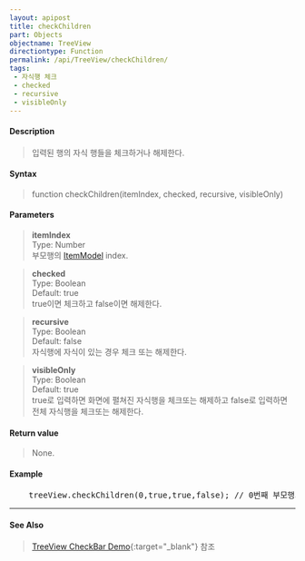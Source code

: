 ```yaml
---
layout: apipost
title: checkChildren
part: Objects
objectname: TreeView
directiontype: Function
permalink: /api/TreeView/checkChildren/
tags:
 - 자식행 체크
 - checked
 - recursive
 - visibleOnly
---
```



#### Description

> 입력된 행의 자식 행들을 체크하거나 해제한다.

#### Syntax

> function checkChildren(itemIndex, checked, recursive, visibleOnly)

#### Parameters

> **itemIndex**  
> Type: Number  
> 부모행의 [ItemModel](/api/features/Grid%20Item/) index.  

> **checked**  
> Type: Boolean  
> Default: true  
> true이면 체크하고 false이면 해제한다.  

> **recursive**  
> Type: Boolean  
> Default: false  
> 자식행에 자식이 있는 경우 체크 또는 해제한다.  

> **visibleOnly**  
> Type: Boolean  
> Default: true  
> true로 입력하면 화면에 펼쳐진 자식행을 체크또는 해제하고 false로 입력하면 전체 자식행을 체크또는 해제한다.  

#### Return value

> None.  

#### Example

<pre class="prettyprint">
    treeView.checkChildren(0,true,true,false); // 0번째 부모행의 모든 자식행을 체크한다.
</pre>

---

#### See Also

> [TreeView CheckBar Demo](http://demo.realgrid.net/Demo/TreeCheckBar){:target="_blank"} 참조    
